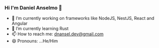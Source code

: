 ### Hi I'm Daniel Anselmo 👋


<!-- **dnanseldev/dnanseldev** is a ✨ _special_ ✨ repository because its `README.md` (this file) appears on your GitHub profile. -->

- 🔭 I’m currently working on frameworks like NodeJS, NestJS, React and Angular
- 🌱 I’m currently learning Rust
- 📫 How to reach me: dnansel.dev@gmail.com
- 😄 Pronouns: ...He/Him

<!-- **This is not a portfolio hub, instead it's more a lab for practicing and experimenting solutions and new trends technolgies. -->
